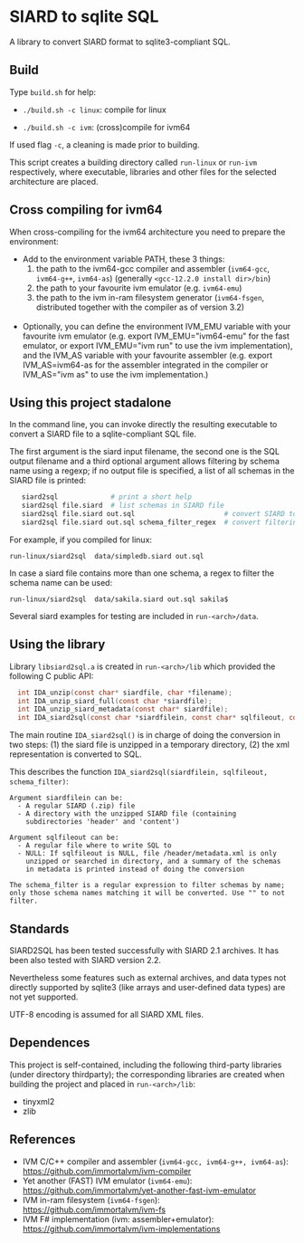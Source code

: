 # SIARD to sqlite SQL

A library to convert SIARD format to sqlite3-compliant SQL.

## Build
Type ```build.sh``` for help:

* ```./build.sh -c linux```: compile for linux

* ```./build.sh -c ivm```: (cross)compile for ivm64

If used flag ```-c```, a cleaning is made prior to building.

This script creates a building directory called  ```run-linux``` or ```run-ivm```
respectively, where executable, libraries and other files for the selected
architecture are placed.

## Cross compiling for ivm64

When cross-compiling for the ivm64 architecture you need to
prepare the environment:

* Add to the environment variable PATH, these 3 things:
  1. the path to the ivm64-gcc compiler and assembler (```ivm64-gcc```, ```ivm64-g++```, ```ivm64-as```) (generally ```<gcc-12.2.0 install dir>/bin```)
  1. the path to your favourite ivm emulator (e.g. ```ivm64-emu```)
  1. the path to the ivm in-ram filesystem generator (```ivm64-fsgen```, distributed together with the compiler as of version 3.2)
  <br/><br/>
* Optionally, you can define the environment IVM_EMU variable with your favourite
ivm emulator (e.g. export IVM_EMU="ivm64-emu" for the fast emulator, or export IVM_EMU="ivm run" to use the ivm implementation), and the IVM_AS variable with your favourite assembler (e.g. export IVM_AS=ivm64-as for the assembler integrated in the compiler or IVM_AS="ivm as" to use the ivm implementation.)

## Using this project stadalone

In the command line, you can invoke directly the resulting executable to convert a SIARD file to a sqlite-compliant SQL file.

The first argument is the siard input filename, the second one is the SQL output filename and a third optional argument allows filtering by schema name using a regexp; if no output file is specified, a list of all schemas in the SIARD file is printed:

  ```sh 
     siard2sql             # print a short help
     siard2sql file.siard  # list schemas in SIARD file  
     siard2sql file.siard out.sql                      # convert SIARD to sqlite3 SQL
     siard2sql file.siard out.sql schema_filter_regex  # convert filtering by schema name
  ```


For example, if you compiled for linux:

  ```run-linux/siard2sql  data/simpledb.siard out.sql```

In case a siard file contains more than one schema, a regex to filter the schema name can be used:

  ```run-linux/siard2sql  data/sakila.siard out.sql sakila$```

Several siard examples for testing are included in  ```run-<arch>/data```.

## Using the library

Library ```libsiard2sql.a``` is created in ```run-<arch>/lib``` which
provided the following C public API:

  ```c
    int IDA_unzip(const char* siardfile, char *filename);
    int IDA_unzip_siard_full(const char *siardfile);
    int IDA_unzip_siard_metadata(const char* siardfile);
    int IDA_siard2sql(const char *siardfilein, const char* sqlfileout, const char *schema_filter);
  ```

The main routine  ```IDA_siard2sql()``` is in charge of doing the conversion in two
steps: (1) the siard file is unzipped in a temporary directory, (2) the xml representation
is converted to SQL.

This describes the function ```IDA_siard2sql(siardfilein, sqlfileout, schema_filter)```:

```
Argument siardfilein can be:
  - A regular SIARD (.zip) file
  - A directory with the unzipped SIARD file (containing
    subdirectories 'header' and 'content')
    
Argument sqlfileout can be:
  - A regular file where to write SQL to
  - NULL: If sqlfileout is NULL, file /header/metadata.xml is only
    unzipped or searched in directory, and a summary of the schemas
    in metadata is printed instead of doing the conversion
    
The schema_filter is a regular expression to filter schemas by name;
only those schema names matching it will be converted. Use "" to not filter.
```

## Standards
SIARD2SQL has been tested successfully with SIARD 2.1 archives. It has been also tested with SIARD version 2.2.

Nevertheless some features such as external archives, and data types not directly supported by sqlite3 (like arrays and user-defined data types) are not yet supported.

UTF-8 encoding is assumed for all SIARD XML files.

## Dependences

This project is self-contained, including the following third-party libraries
(under directory thirdparty); the corresponding libraries are created when building the
project and placed in ```run-<arch>/lib```:

* tinyxml2
* zlib

## References

* IVM C/C++ compiler and assembler (```ivm64-gcc, ivm64-g++, ivm64-as```): https://github.com/immortalvm/ivm-compiler
* Yet another (FAST) IVM emulator (```ivm64-emu```): https://github.com/immortalvm/yet-another-fast-ivm-emulator
* IVM in-ram filesystem (```ivm64-fsgen```): https://github.com/immortalvm/ivm-fs
* IVM F# implementation (ivm: assembler+emulator): https://github.com/immortalvm/ivm-implementations


